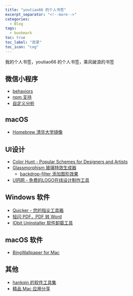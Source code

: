 ```yaml
---
title: "youtiao66 的个人书签"
excerpt_separator: "<!--more-->"
categories:
  - Blog
tags:
  - bookmark
toc: true
toc_label: "目录"
toc_icon: "cog"
---
```


我的个人书签，youtiao66 的个人书签，乘风破浪的书签

<!--more-->

## 微信小程序
- [behaviors](https://developers.weixin.qq.com/miniprogram/dev/framework/custom-component/behaviors.html)
- [npm 支持](https://developers.weixin.qq.com/miniprogram/dev/devtools/npm.html)
- [自定义分析](https://developers.weixin.qq.com/miniprogram/analysis/custom/)

## macOS
- [Homebrew 清华大学镜像](https://mirrors.tuna.tsinghua.edu.cn/help/homebrew/)

## UI设计
- [Color Hunt - Popular Schemes for Designers and Artists](https://colorhunt.co/palettes/popular)
- [Glassmorphism 玻璃特效生成器](https://zxuqian.cn/docs/tools/glassmorphism-generator)
  - [backdrop-filter 添加图形效果](https://developer.mozilla.org/zh-CN/docs/Web/CSS/backdrop-filter)
- [U钙网 - 免费的LOGO在线设计制作工具](http://www.uugai.com/)

## Windows 软件
- [Quicker - 您的指尖工具箱](https://getquicker.net/)
- [轻闪 PDF，PDF 转 Word](https://lightpdf.cn/)
- [IObit Uninstaller 软件卸载工具](https://www.iobit.com/en/advanceduninstaller.php)

## macOS 软件
- [BingWallpaper for Mac](https://www.macupdate.com/app/mac/55886/bingwallpaper)

## 其他
- [hankqin 的软件工具集](https://soft.hankqin.com/)
- [精品 Mac 应用分享](https://xclient.info/)